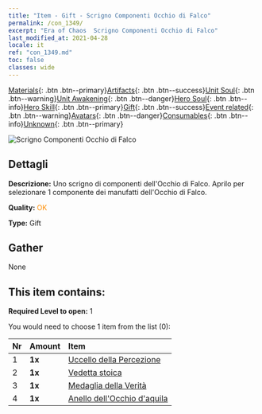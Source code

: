 ```yaml
---
title: "Item - Gift - Scrigno Componenti Occhio di Falco"
permalink: /con_1349/
excerpt: "Era of Chaos  Scrigno Componenti Occhio di Falco"
last_modified_at: 2021-04-28
locale: it
ref: "con_1349.md"
toc: false
classes: wide
---
```

 [Materials](/ItemsIT/){: .btn .btn--primary}[Artifacts](/ItemsIT/Artifacts/){: .btn .btn--success}[Unit Soul](/ItemsIT/UnitSoul/){: .btn .btn--warning}[Unit Awakening](/ItemsIT/UnitAwakening/){: .btn .btn--danger}[Hero Soul](/ItemsIT/HeroSoul/){: .btn .btn--info}[Hero Skill](/ItemsIT/HeroSkill/){: .btn .btn--primary}[Gift](/ItemsIT/Gift/){: .btn .btn--success}[Event related](/ItemsIT/Events/){: .btn .btn--warning}[Avatars](/ItemsIT/Avatars/){: .btn .btn--danger}[Consumables](/ItemsIT/Consumables/){: .btn .btn--info}[Unknown](/ItemsIT/Unknown/){: .btn .btn--primary}

 ![Scrigno Componenti Occhio di Falco](/images/t/i_906026.png)

## Dettagli
 **Descrizione:** Uno scrigno di componenti dell'Occhio di Falco. Aprilo per selezionare 1 componente dei manufatti dell'Occhio di Falco.

 **Quality:** <span style="color: #FF8C00">OK</span>

 **Type:** Gift

## Gather

  None

## This item contains:

 **Required Level to open:** 1

 You would need to choose 1 item from the list (0):

  | Nr | Amount |     Item    |
  |:---|:-------|:------------|
  | 1 |  **1x** | [Uccello della Percezione](/ItemsIT/art_132/) |  | 
  | 2 |  **1x** | [Vedetta stoica](/ItemsIT/art_133/) |  | 
  | 3 |  **1x** | [Medaglia della Verità](/ItemsIT/art_134/) |  | 
  | 4 |  **1x** | [Anello dell'Occhio d'aquila](/ItemsIT/art_135/) |  | 
